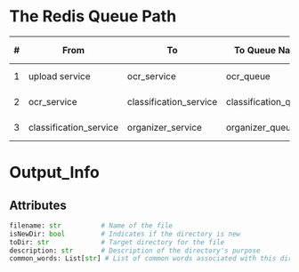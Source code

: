 # The Redis Queue Path

| #   | From                   | To                     | To Queue Name        | What is Passing        |
| --- | ---------------------- | ---------------------- | -------------------- | ---------------------- |
| 1   | upload service         | ocr_service            | ocr_queue            | []strings (file names) |
| 2   | ocr_service            | classification_service | classification_queue | string (file name)     |
| 3   | classification_service | organizer_service      | organizer_queue      | JSON <Output_Info>     |

# Output_Info

## Attributes

```python
filename: str          # Name of the file
isNewDir: bool         # Indicates if the directory is new
toDir: str             # Target directory for the file
description: str       # Description of the directory's purpose
common_words: List[str] # List of common words associated with this directory
```
